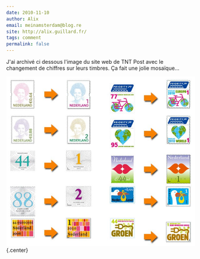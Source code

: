 ```yaml
---
date: 2010-11-10
author: Alix
email: meinamsterdam@blog.re
site: http://alix.guillard.fr/
tags: comment
permalink: false
---
```


<p>
J'ai archivé ci dessous l'image du site web de TNT Post avec le changement de chiffres sur leurs timbres. Ça fait une jolie mosaïque...<br />

![correspondance ancien et nouveaux timbres](nouveaux-timbres-pays-bas.jpg){.center}
